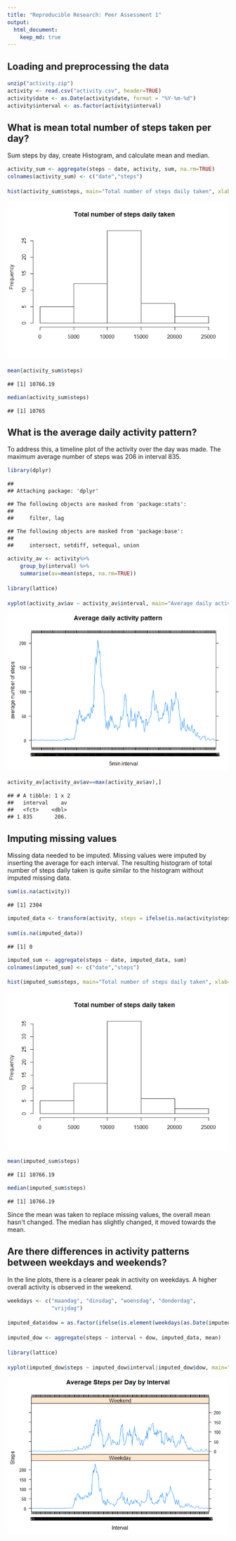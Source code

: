 ```yaml
---
title: "Reproducible Research: Peer Assessment 1"
output: 
  html_document:
    keep_md: true
---
```



## Loading and preprocessing the data

```r
unzip("activity.zip")
activity <- read.csv("activity.csv", header=TRUE)
activity$date <- as.Date(activity$date, format = "%Y-%m-%d")
activity$interval <- as.factor(activity$interval)
```

## What is mean total number of steps taken per day?
Sum steps by day, create Histogram, and calculate mean and median.


```r
activity_sum <- aggregate(steps ~ date, activity, sum, na.rm=TRUE)
colnames(activity_sum) <- c("date","steps")

hist(activity_sum$steps, main="Total number of steps daily taken", xlab="")
```

![](PA1_template_files/figure-html/unnamed-chunk-2-1.png)<!-- -->

```r
mean(activity_sum$steps)
```

```
## [1] 10766.19
```

```r
median(activity_sum$steps)
```

```
## [1] 10765
```


## What is the average daily activity pattern?

To address this, a timeline plot of the activity over the day was made.
The maximum average number of steps was 206 in interval 835.


```r
library(dplyr)
```

```
## 
## Attaching package: 'dplyr'
```

```
## The following objects are masked from 'package:stats':
## 
##     filter, lag
```

```
## The following objects are masked from 'package:base':
## 
##     intersect, setdiff, setequal, union
```

```r
activity_av <- activity%>%
    group_by(interval) %>%
    summarise(av=mean(steps, na.rm=TRUE))

library(lattice)

xyplot(activity_av$av ~ activity_av$interval, main="Average daily activity pattern",xlab="5min interval", ylab="average number of steps", type="l")
```

![](PA1_template_files/figure-html/unnamed-chunk-3-1.png)<!-- -->

```r
activity_av[activity_av$av==max(activity_av$av),]
```

```
## # A tibble: 1 x 2
##   interval    av
##   <fct>    <dbl>
## 1 835       206.
```


## Imputing missing values

Missing data needed to be imputed. Missing values were imputed by inserting the average for each interval. The resulting histogram of total number of steps daily taken is quite similar to the histogram without imputed missing data.


```r
sum(is.na(activity))
```

```
## [1] 2304
```

```r
imputed_data <- transform(activity, steps = ifelse(is.na(activity$steps), activity_av$av[match(activity$interval, activity_av$interval)], activity$steps))

sum(is.na(imputed_data))
```

```
## [1] 0
```

```r
imputed_sum <- aggregate(steps ~ date, imputed_data, sum)
colnames(imputed_sum) <- c("date","steps")

hist(imputed_sum$steps, main="Total number of steps daily taken", xlab="")
```

![](PA1_template_files/figure-html/unnamed-chunk-4-1.png)<!-- -->

```r
mean(imputed_sum$steps)
```

```
## [1] 10766.19
```

```r
median(imputed_sum$steps)
```

```
## [1] 10766.19
```

Since the mean was taken to replace missing values, the overall mean hasn't changed. The median has slightly changed, it moved towards the mean.

## Are there differences in activity patterns between weekdays and weekends?

In the line plots, there is a clearer peak in activity on weekdays. A higher overall activity is observed in the weekend.


```r
weekdays <- c("maandag", "dinsdag", "woensdag", "donderdag", 
              "vrijdag")

imputed_data$dow = as.factor(ifelse(is.element(weekdays(as.Date(imputed_data$date)),weekdays), "Weekday", "Weekend"))

imputed_dow <- aggregate(steps ~ interval + dow, imputed_data, mean)

library(lattice)

xyplot(imputed_dow$steps ~ imputed_dow$interval|imputed_dow$dow, main="Average Steps per Day by Interval",xlab="Interval", ylab="Steps",layout=c(1,2), type="l")
```

![](PA1_template_files/figure-html/unnamed-chunk-5-1.png)<!-- -->

